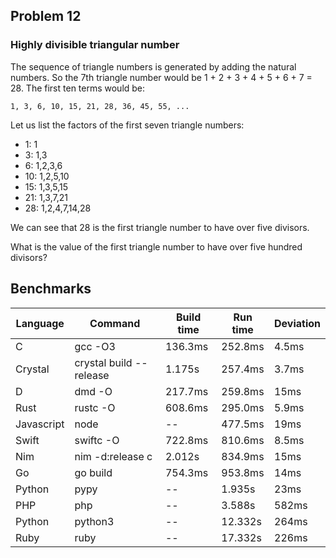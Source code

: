 ## Problem 12
### Highly divisible triangular number

The sequence of triangle numbers is generated by adding the natural numbers. So the 7th triangle number would be 1 + 2 + 3 + 4 + 5 + 6 + 7 = 28. The first ten terms would be:

```
1, 3, 6, 10, 15, 21, 28, 36, 45, 55, ...
```

Let us list the factors of the first seven triangle numbers:

* 1:  1
* 3:  1,3
* 6:  1,2,3,6
* 10: 1,2,5,10
* 15: 1,3,5,15
* 21: 1,3,7,21
* 28: 1,2,4,7,14,28

We can see that 28 is the first triangle number to have over five divisors.

What is the value of the first triangle number to have over five hundred divisors?

## Benchmarks

| Language   | Command                 | Build time | Run time | Deviation |
| ---------- | ----------------------- | -----------| -------- | --------- |
| C          | gcc -O3                 | 136.3ms    | 252.8ms  | 4.5ms     |
| Crystal    | crystal build --release | 1.175s     | 257.4ms  | 3.7ms     |
| D          | dmd -O                  | 217.7ms    | 259.8ms  | 15ms      |
| Rust       | rustc -O                | 608.6ms    | 295.0ms  | 5.9ms     |
| Javascript | node                    | --         | 477.5ms  | 19ms      |
| Swift      | swiftc -O               | 722.8ms    | 810.6ms  | 8.5ms     |
| Nim        | nim -d:release c        | 2.012s     | 834.9ms  | 15ms      |
| Go         | go build                | 754.3ms    | 953.8ms  | 14ms      |
| Python     | pypy                    | --         | 1.935s   | 23ms      |
| PHP        | php                     | --         | 3.588s   | 582ms     |
| Python     | python3                 | --         | 12.332s  | 264ms     |
| Ruby       | ruby                    | --         | 17.332s  | 226ms     |
